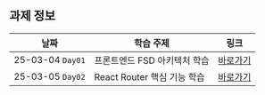 ## 과제 정보

| 날짜 | 학습 주제 | 링크 |
| --- | --- | --- |
| 25-03-04 `Day01` | 프론트엔드 FSD 아키텍처 학습 | [바로가기](/김종명/특화_SUB01_Day01.md)
| 25-03-05 `Day02` | React Router 핵심 기능 학습 | [바로가기](/김종명/특화_SUB01_Day02.md)